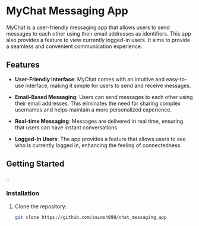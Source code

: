 # MyChat Messaging App

MyChat is a user-friendly messaging app that allows users to send messages to each other using their email addresses as identifiers. This app also provides a feature to view currently logged-in users. It aims to provide a seamless and convenient communication experience.

## Features

- **User-Friendly Interface**: MyChat comes with an intuitive and easy-to-use interface, making it simple for users to send and receive messages.

- **Email-Based Messaging**: Users can send messages to each other using their email addresses. This eliminates the need for sharing complex usernames and helps maintain a more personalized experience.

- **Real-time Messaging**: Messages are delivered in real time, ensuring that users can have instant conversations.

- **Logged-In Users**: The app provides a feature that allows users to see who is currently logged in, enhancing the feeling of connectedness.

## Getting Started


..
### Installation

1. Clone the repository:

   ```bash
   git clone https://github.com/zainsh098/chat_messaging_app
